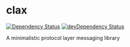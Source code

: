 clax
====

[![Dependency Status](https://david-dm.org/daquirm/clax.png)](https://david-dm.org/daquirm/clax)
[![devDependency Status](https://david-dm.org/daquirm/clax/dev-status.png)](https://david-dm.org/daquirm/clax#info=devDependencies)

A minimalistic protocol layer messaging library
